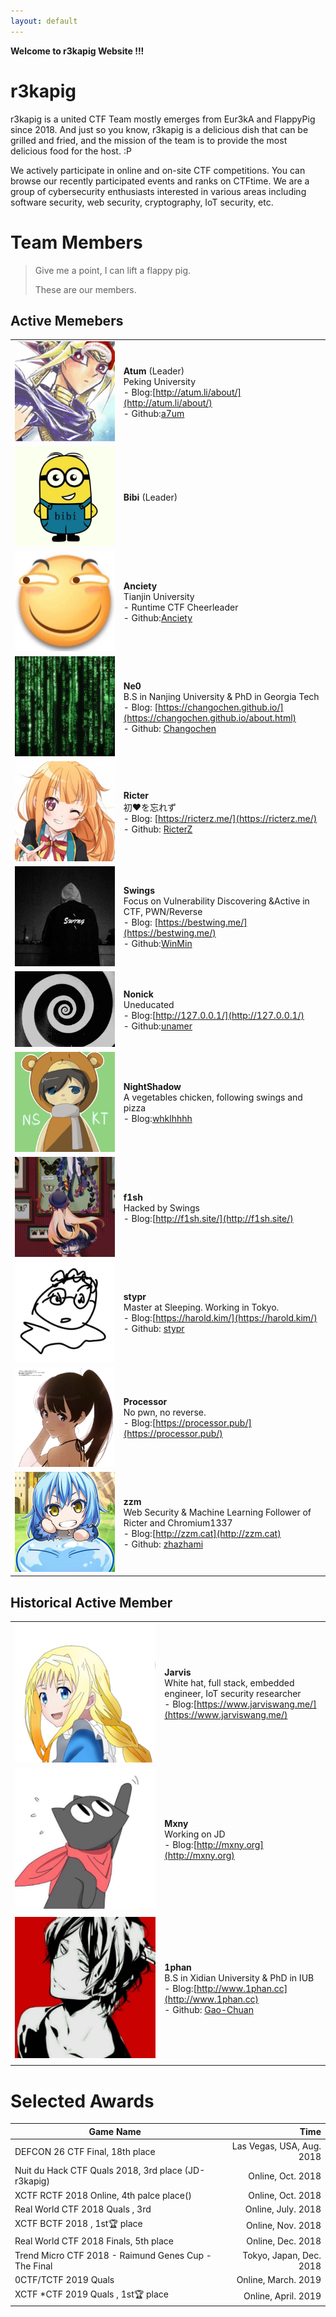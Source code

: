 ```yaml
---
layout: default
---
```


**Welcome to r3kapig Website !!!**



# r3kapig

r3kapig is a united CTF Team mostly emerges from Eur3kA and FlappyPig since 2018. And just so you know, r3kapig is a delicious dish that can be grilled and fried, and the mission of the team is to provide the most delicious food for the host. :P

We actively participate in online and on-site CTF competitions. You can browse our recently participated events and ranks on CTFtime. We are a group of cybersecurity enthusiasts interested in various areas including software security, web security, cryptography, IoT security, etc. 

# Team Members

> Give me a point, I can lift a flappy pig.
>
> These are our members.

## Active Memebers

|   |  |
| --------------------------------------------------------- | ------------------------------------------------------------ |
| <img src="images/Atum.jpg" class="profile-image"  />     | **Atum** (Leader)<br />Peking University<br />- Blog:[http://atum.li/about/](http://atum.li/about/)<br />- Github:[a7um](https://github.com/a7um) |
| <img src="images/bibi.jpg" class="profile-image"  />    | **Bibi** (Leader)                                            |
| <img src="images/anciety.jpg" class="profile-image"  /> | **Anciety**<br />Tianjin University<br />- Runtime CTF Cheerleader<br />- Github:[Anciety](https://github.com/Escapingbug) |
| <img src="images/ne0.jpeg" class="profile-image"  />    | **Ne0**<br />B.S in Nanjing University & PhD in Georgia Tech<br />- Blog: [https://changochen.github.io/](https://changochen.github.io/about.html)<br />- Github: [Changochen](https://github.com/changochen) |
| <img src="images/ricter.jpeg" class="profile-image"  /> | **Ricter**<br />初❤️を忘れず<br />- Blog: [https://ricterz.me/](https://ricterz.me/) <br />- Github: [RicterZ](https://github.com/RicterZ) |
| <img src="images/swing.jpeg" class="profile-image"  />  | **Swings** <br />Focus on Vulnerability Discovering &Active in CTF, PWN/Reverse<br />- Blog: [https://bestwing.me/](https://bestwing.me/)<br />- Github:[WinMin](https://github.com/WinMin) |
| <img src="images/nonick.gif" class="profile-image"  />  | **Nonick**<br />Uneducated<br />- Blog:[http://127.0.0.1/](http://127.0.0.1/)<br />- Github:[unamer](https://github.com/unamer) |
| <img src="images/nightshadow.jpg" class="profile-image"  />  | **NightShadow**<br />A vegetables chicken, following swings and pizza<br />- Blog:[whklhhhh](http://blog.csdn.net/whklhhhh)|
| <img src="images/f1sh.jpg" class="profile-image"  />  | **f1sh**<br />Hacked by Swings<br />- Blog:[http://f1sh.site/](http://f1sh.site/)|
| <img src="images/stypr.jpg" class="profile-image" />  | **stypr**<br />Master at Sleeping. Working in Tokyo.<br />- Blog:[https://harold.kim/](https://harold.kim/)<br />- Github: [stypr](https://github.com/stypr)|
| <img src="images/processor.jpg" class="profile-image"  />  | **Processor**<br />No pwn, no reverse.<br />- Blog:[https://processor.pub/](https://processor.pub/)|
| <img src="images/zzm.jpg" class="profile-image"  /> |**zzm**<br />Web Security & Machine Learning Follower of Ricter and Chromium1337<br />- Blog:[http://zzm.cat](http://zzm.cat)<br />- Github: [zhazhami](https://github.com/zhazhami) |

## Historical Active Member

||  |
| :----------------------------------------------------: | :---------------------------------------------------------- |
| <img src="images/jarvis.png" class="profile-image" /> | **Jarvis**<br />White hat, full stack, embedded engineer, IoT security researcher<br /> - Blog:[https://www.jarviswang.me/](https://www.jarviswang.me/)|
| <img src="images/mxny.jpeg" class="profile-image"  />   | **Mxny**  <br />Working on JD  <br />- Blog:[http://mxny.org](http://mxny.org) |
|                                                        |                                                              |
| <img src="images/1phan.jpg" class="profile-image"  />   | **1phan**  <br />B.S in Xidian University & PhD in IUB <br />- Blog:[http://www.1phan.cc](http://www.1phan.cc)<br />- Github: [Gao-Chuan](https://github.com/Gao-Chuan) |
|                                                        |                                                              |



# Selected Awards

|                 Game Name                                     |           Time                           |
| ---------------------------------------------------- | ------------------------: |
| DEFCON 26 CTF Final, 18th place                | Las Vegas, USA, Aug. 2018 |
| Nuit du Hack CTF Quals 2018, 3rd place (JD-r3kapig)   |         Online, Oct. 2018 |
| XCTF RCTF 2018 Online, 4th palce place()             |               Online, Oct. 2018            |
| Real World CTF 2018 Quals , 3rd                      |     Online, July. 2018                      |
| XCTF BCTF 2018 , 1st🏆 place                          |         Online, Nov. 2018 |
| Real World CTF 2018 Finals, 5th place                |           Online, Dec. 2018 |
| Trend Micro CTF 2018 - Raimund Genes Cup - The Final |              Tokyo, Japan, Dec. 2018 |
| 0CTF/TCTF 2019 Quals                                 |              Online, March. 2019             |
| XCTF *CTF 2019 Quals , 1st🏆 place                   |              Online, April. 2019     |


